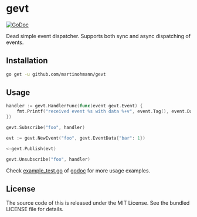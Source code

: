 gevt
====

[![GoDoc](https://godoc.org/github.com/martinohmann/gevt?status.svg)](https://godoc.org/github.com/martinohmann/gevt)

Dead simple event dispatcher. Supports both sync and async dispatching of events.

Installation
------------

```sh
go get -u github.com/martinohmann/gevt
```

Usage
-----

```go
handler := gevt.HandlerFunc(func(event gevt.Event) {
    fmt.Printf("received event %s with data %+v", event.Tag(), event.Data())
})

gevt.Subscribe("foo", handler)

evt := gevt.NewEvent("foo", gevt.EventData{"bar": 1})

<-gevt.Publish(evt)

gevt.Unsubscribe("foo", handler)
```

Check [example_test.go](example_test.go) of
[godoc](https://godoc.org/github.com/martinohmann/gevt) for more usage
examples.

License
-------

The source code of this is released under the MIT License. See the bundled LICENSE
file for details.
